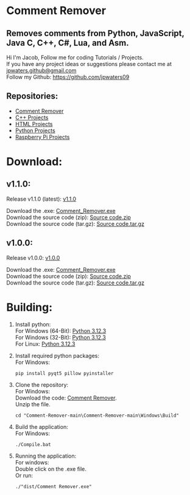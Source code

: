# Comment Remover
Removes comments from Python, JavaScript, Java C, C++, C#, Lua, and Asm.
---
Hi I'm Jacob,
Follow me for coding Tutorials / Projects.\
If you have any project ideas or suggestions please contact me at jpwaters.github@gmail.com \
Follow my Github: https://github.com/jpwaters09

## Repositories:
- [Comment Remover](https://github.com/Jpwaters09/Comment-Remover)
- [C++ Projects](https://github.com/Jpwaters09/CPP-Projects)
- [HTML Projects](https://github.com/Jpwaters09/HTML-Projects)
- [Python Projects](https://github.com/Jpwaters09/Python-Projects)
- [Raspberry Pi Projects](https://github.com/Jpwaters09/Raspberry-Pi-Projects)

# Download:
## v1.1.0:
Release v1.1.0 (latest): [v1.1.0](https://github.com/Jpwaters09/Comment-Remover/releases/tag/v1.1.0)

Download the .exe: [Comment_Remover.exe](https://github.com/Jpwaters09/Comment-Remover/releases/download/v1.1.0/Comment_Remover.exe) \
Download the source code (zip): [Source code.zip](https://github.com/Jpwaters09/Comment-Remover/archive/refs/tags/v1.1.0.zip) \
Download the source code (tar.gz): [Source code.tar.gz](https://github.com/Jpwaters09/Comment-Remover/archive/refs/tags/v1.1.0.tar.gz)

## v1.0.0:
Release v1.0.0: [v1.0.0](https://github.com/Jpwaters09/Comment-Remover/releases/tag/v1.0.0)

Download the .exe: [Comment_Remover.exe](https://github.com/Jpwaters09/Comment-Remover/releases/download/v1.0.0/Comment_Remover.exe) \
Download the source code (zip): [Source code.zip](https://github.com/Jpwaters09/Comment-Remover/archive/refs/tags/v1.0.0.zip) \
Download the source code (tar.gz): [Source code.tar.gz](https://github.com/Jpwaters09/Comment-Remover/archive/refs/tags/v1.0.0.tar.gz)

# Building:
1. Install python: \
   For Windows (64-Bit): [Python 3.12.3](https://www.python.org/ftp/python/3.12.3/python-3.12.3-amd64.exe) \
   For Windows (32-Bit): [Python 3.12.3](https://www.python.org/ftp/python/3.12.3/python-3.12.3.exe) \
   For Linux: [Python 3.12.3](https://www.python.org/ftp/python/3.12.3/Python-3.12.3.tgz)
   
2. Install required python packages: \
   For Windows:
   ```
   pip install pyqt5 pillow pyinstaller
   ```

4. Clone the repository: \
   For Windows: \
   Download the code: [Comment Remover](https://github.com/Jpwaters09/Comment-Remover/archive/refs/heads/main.zip). \
   Unzip the file. 
   ```batch
   cd "Comment-Remover-main\Comment-Remover-main\Windows\Build"
   ```

5. Build the application: \
   For Windows:
   ```batch
   ./Compile.bat
   ```

6. Running the application: \
   For windows: \
   Double click on the .exe file. \
   Or run:
   ```batch
   ./"dist/Comment Remover.exe"
   ```
